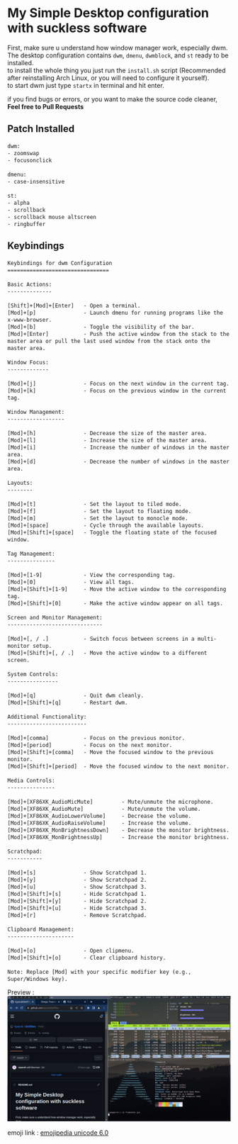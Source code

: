 # My Simple Desktop configuration with suckless software
First, make sure u understand how window manager work, especially dwm.  
The desktop configuration contains `dwm`, `dmenu`, `dwmblock`, and `st` ready to be installed.  
to install the whole thing you just run the `install.sh` script (Recommended after reinstalling Arch Linux, or you will need to configure it yourself).  
to start dwm just type `startx` in terminal and hit enter.
 
if you find bugs or errors, or you want to make the source code cleaner, **Feel free to Pull Requests**

## Patch Installed
```
dwm:
- zoomswap
- focusonclick

dmenu:
- case-insensitive

st:
- alpha
- scrollback
- scrollback mouse altscreen
- ringbuffer

```

## Keybindings
```
Keybindings for dwm Configuration
================================

Basic Actions:
--------------

[Shift]+[Mod]+[Enter]   - Open a terminal.
[Mod]+[p]               - Launch dmenu for running programs like the x-www-browser.
[Mod]+[b]               - Toggle the visibility of the bar.
[Mod]+[Enter]           - Push the active window from the stack to the master area or pull the last used window from the stack onto the master area.

Window Focus:
-------------

[Mod]+[j]               - Focus on the next window in the current tag.
[Mod]+[k]               - Focus on the previous window in the current tag.

Window Management:
------------------

[Mod]+[h]               - Decrease the size of the master area.
[Mod]+[l]               - Increase the size of the master area.
[Mod]+[i]               - Increase the number of windows in the master area.
[Mod]+[d]               - Decrease the number of windows in the master area.

Layouts:
--------

[Mod]+[t]               - Set the layout to tiled mode.
[Mod]+[f]               - Set the layout to floating mode.
[Mod]+[m]               - Set the layout to monocle mode.
[Mod]+[space]           - Cycle through the available layouts.
[Mod]+[Shift]+[space]   - Toggle the floating state of the focused window.

Tag Management:
---------------

[Mod]+[1-9]             - View the corresponding tag.
[Mod]+[0]               - View all tags.
[Mod]+[Shift]+[1-9]     - Move the active window to the corresponding tag.
[Mod]+[Shift]+[0]       - Make the active window appear on all tags.

Screen and Monitor Management:
------------------------------

[Mod]+[, / .]           - Switch focus between screens in a multi-monitor setup.
[Mod]+[Shift]+[, / .]   - Move the active window to a different screen.

System Controls:
----------------

[Mod]+[q]               - Quit dwm cleanly.
[Mod]+[Shift]+[q]       - Restart dwm.

Additional Functionality:
-------------------------

[Mod]+[comma]           - Focus on the previous monitor.
[Mod]+[period]          - Focus on the next monitor.
[Mod]+[Shift]+[comma]   - Move the focused window to the previous monitor.
[Mod]+[Shift]+[period]  - Move the focused window to the next monitor.

Media Controls:
---------------

[Mod]+[XF86XK_AudioMicMute]         - Mute/unmute the microphone.
[Mod]+[XF86XK_AudioMute]            - Mute/unmute the volume.
[Mod]+[XF86XK_AudioLowerVolume]     - Decrease the volume.
[Mod]+[XF86XK_AudioRaiseVolume]     - Increase the volume.
[Mod]+[XF86XK_MonBrightnessDown]    - Decrease the monitor brightness.
[Mod]+[XF86XK_MonBrightnessUp]      - Increase the monitor brightness.

Scratchpad:
-----------

[Mod]+[s]               - Show Scratchpad 1.
[Mod]+[y]               - Show Scratchpad 2.
[Mod]+[u]               - Show Scratchpad 3.
[Mod]+[Shift]+[s]       - Hide Scratchpad 1.
[Mod]+[Shift]+[y]       - Hide Scratchpad 2.
[Mod]+[Shift]+[u]       - Hide Scratchpad 3.
[Mod]+[r]               - Remove Scratchpad.

Clipboard Management:
---------------------

[Mod]+[o]               - Open clipmenu.
[Mod]+[Shift]+[o]       - Clear clipboard history.

Note: Replace [Mod] with your specific modifier key (e.g., Super/Windows key).

```
Preview :  
![dwmlook](dwmlook.png) 

emoji link : [emojipedia unicode 6.0](https://emojipedia.org/unicode-6.0/)



